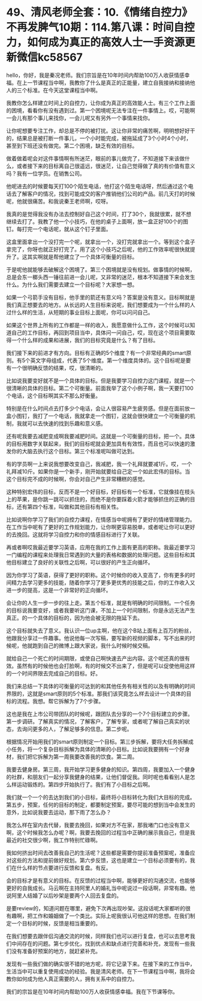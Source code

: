 # 49、清风老师全套：10.《情绪自控力》不再发脾气10期：114.第八课：时间自控力，如何成为真正的高效人士一手资源更新微信kc58567

hello，你好，我是秦况老师。我们宗旨是在10年时间内帮助100万人收获情感幸福。在上一节课程当中啊，我教你了什么是真正的正能量，建立自我接纳和接纳他人的三个标准。在今天这堂课程当中啊。

我教你怎么样建立时间上的自控力，让你成为真正的高效能人士。有三个工作上面的困境，看看你有没有遇到过。第一个困境呢无法专注在一件事情上。哎，可能啊一会儿有那个事儿来找你，一会儿呢又有另外一个事情来找你。

让你呢想要专注工作，却总是不停的被打扰。这让你非常的痛苦啊，明明想好好干的，结果总是被打断一件事儿，一个小时能完成，被拖延成了3个小时4个小时，甚至到下班还没有做完。第二个困境，缺乏有效的目标。

做着做着呢会对这件事情啊有所迷茫，眼前的事儿做完了，不知道接下来该做什么，或者接下来的目标离自己很遥远，很迷茫，让自己觉得做了真的有价值有意义吗？我有一位学员。在销售公司。

他呢进去的时候要每天打100个陌生电话，他打这个陌生电话呀，然后通过这个电话去了解客户的情况，找到可能成交的客户推销他们公司的产品。前几天打的时候呢，他就很痛苦。和我说秦王老师啊，哎呀。

我真的是觉得我没有办法去控制好自己这个时间，打了30个，我就很累，就不想继续去打了。我教了他一个小技巧，在他的桌子上面啊，放一盒正好100个的图钉。每打完一个电话呢，就从这个钉子里面。

这盒里面拿出一个没打完一个呢，就拿出一个，没打完就拿出一个。等到这个盒子拿完了，你呀也就正好打完了。用了这个小技巧之后呢，他的工作效率呢很快就提升了。这其实啊就是帮他建立了一个具体可衡量的目标。

于是呢他就能够去破解这个困境了。第三个困境就是没有规划。做事情的时候啊，总是会东一榔头西一锤往前进一会儿呢，又非常的迷茫，根本不知道接下来会发生什么。为什么我们需要去建立一个目标呢？大家想一想。

如果一个弓箭手没有目标，他手里的箭还有意义吗？答案是没有意义。目标啊就是我们真正想要去的地方。从长远的人生目标来说呢，我们想要成为一个什么样的人过什么样的生活，从短期的事业目标上面呢，你可以问问自己。

如果这个世界上所有的工作都是一样的收入，我愿意做什么工作，这个时候可以知道自己的工作目标，再回到项目当中，具体问一问自己，哎，现在这个项目需要取得一个什么样的成果和进展，我们的目标究竟是什么？有了目标。

我们接下来的前进才有方向。目标有正确的5个维度？有一个非常经典的smart原则。有5个英文字母组成，代表了5个维度。第一个维度具体的。这个目标呢是要有一个很明确反馈的结果，哎，很清晰的。

比如说我要变好就不是一个具体的目标。但是我要学习自控力这门课程，就是一个很清晰的具体的目标。第二个可衡量。前面我举了这个小例子啊，我一天要打100个电话，这个目标啊其实不那么好衡量。

特别是在什么时间点去打多少个电话，会让人很容易产生疲劳感。但是在面前放一盒小图钉，我打了一个电话，我就拿走一个图钉，这就会很快建立一个可衡量的机制，我就可以去快速的找到乐趣和意义感。

还有呢我要去减肥变成啊我要减肥时间。这就是一个可衡量的目标，把一个。具体的目标用数字关联起来，我们的目标呢就会更加具有有效性，而且也可以快速的激发你的大脑去执行这个目标。第三个标准呢叫做可达到。

有的学员啊一上来说我想要改变自己，我减肥，我一个礼拜就要减1斤。哎，一个礼拜减10斤。如果你是一个新手，刚开始就要给自己定一个如此宏伟的目标。当这个目标完不成的时候啊，你会对自己产生非常糟糕的感觉。

这种特别宏伟的目标，反而不是一个好目标，好目标有一个标准，它就像挂在枝头上的苹果，是你跳一跳可以抓住的，而绝不是你要踩着火箭才能够抓住的正确的目标，还有第四个标准，叫做和其他目标有相关性。

比如说啊你学习了我们的自控力课程，在情感当中呢拥有了更好的情绪管理能力。在工作当中呢有了更好的工作规划能力，让你啊更容易脱单，或者呢让你可以更好的去挽回。这就将学习自控力和你的情感目标进行了关联。

再或者啊哎我最近要学习英语，应用在我的工作上面有更高的职称。我最近要学习一门编程的课程来处理我日常遇到的大量的表格和数据的处理问题。这些目标和其他目标建立了良好的关联性之后啊，可以很好的产生正向循环。

因为你学习了英语，获得了更好的职称。这个时候你的收入变高了，你有更多的时间精力去学习更多的技能，随着你学习了更多更优秀的技能之后，你的工作收入又进一步的提高，这是一个非常好的正向循环。

会让你的人生一步一步的往上走。第五个标准，就是有明确的时间限制。一个任务的目标说我要变好，或者我要听这门课，不加上一个时间限制，你是永远无法产生真正。的一个具体的目标的，因为他会被无限的拖延下去。

这个目标就失去了意义。我认识一位up主啊，他在这个B站上面有上百万的粉丝，他跟我分享过一件趣事。他说他每一次写稿，要写新的视频的脚本，写不出来的时候呢，他就跑到自己的微博上跟大家说，我什么时候时候交稿。

就给自己一个死亡的时间期限，或使自己啊快速去产出内容。这个呢还真的很有效。虽然有的时候他也会打脸啊，有的时候交不出来了，但是呢可以促使他用这样的一个时间界限去完成自己的目标。好。

我们来总结一下具体的可衡量的可达到的和其他任务有相关性的以及有明确的时间界限的，这就是smart原则的5个标准。那我们该究竟怎么样去设计一个具体的目标的流程。我想。帮它拆解为了7个步骤。

这也是我在上市公司带团队的时候呢，跟团队去分享的一个7个目标建立的步骤。第一步调研。了解真实的情况，了解客户，了解专家，或者呢了解自己真实的状态，去询问更多的人，了解足够多的信息。第二步呢。

根据情况开始用我们的smart原则制定一个目标。第三步拆解，要将大任务拆解成小任务，将一个复杂目标拆解为具体的清晰的小目标。比如说我要拥有一个好身材，我们把它拆解为第一周我要改善我的饮食。第二周。

我要去健身房。第三周，我开始学习更多健身的知识。第四周，我要加入一个健身的社群，和朋友们一起分享我健身的结果，让他们督促我。同时呢也看看别人是怎么样运动锻炼的。第四步开始执行了。我们有了小目标之后啊。

我们就一个一个的去达到我们的小目标，最终将小目标转化为我们大目标的完成。第五步，预案，任何的目标的制定，都要制定预案，要尽可能的想到当中会发生的意外，比如说我要去运动，那下雨了怎么办？

我怎么样在室内去代替，我要去挽回，如果对方不在家，那我堵门口也没有意义啊，这个时候我怎么办呢？啊，我要去挽回的过程当中正确的展示我自己，但是我最近的社交很少啊，我工作特别忙碌啊。

我如何挤出时间去改善我自己的生活呢？这些都是需要你提前准备预案呢，准备应对这些的方法和提前做好规划。第六步反馈，这也是建立一个目标必须要有的，我们在什么样的节点要进行反馈和复盘。有反。

会的目标才是有意义的目标。在反馈的过程当中啊，能够更好的沟通交流，也能够更好的自我成长。马云啊在主持阿里人的婚礼当中呢说过一段话啊，非常有趣。他说阿里人结婚了以后吵架是要两个人回去复盘的。

是要review的，知道问题在哪里，避免下次再出现吵架。这段话呢大家都听的很有趣啊，把工作和婚姻做了一个类比。实际上呢我很认可他这样的思想。在我们制定一个目标的时候，反馈是相当重要的。

在我们想要去跟伴侣沟通交流的时候，同样我们也可以进行复盘，也可以去思考我们中间存在的问题。第七步优化，找到优点和缺点进行完善和补充，发现有一些我们没有准备好预案的地方，就赶紧补充。

发现有一些我们做的确实很不错的地方呢，将它记录下来。在接下来的工作当中，生活当中可以重复使用成功的经验。我是清风老师。在下一节课程当中啊，我将会教你如何成为他人真正需要的人，拥有关系中的自控力。

我们的宗旨是在10年时间内帮助100万人收获情感幸福。我在下节课等你。